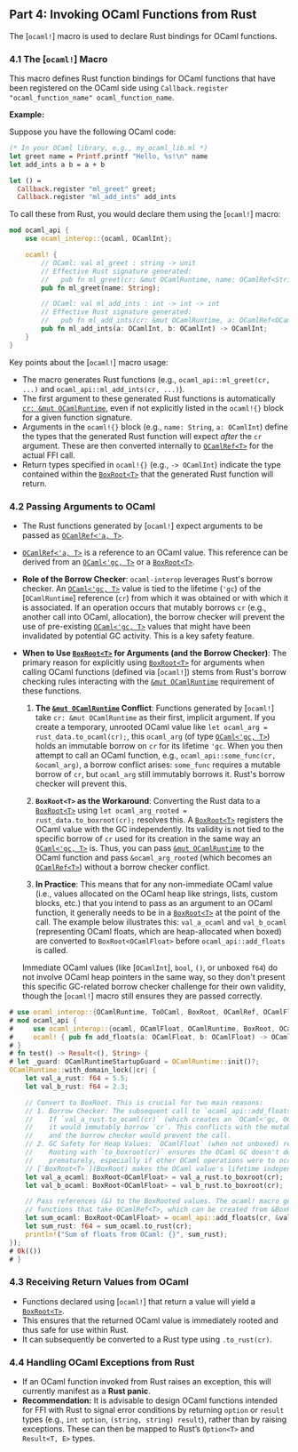 ## Part 4: Invoking OCaml Functions from Rust

The [`ocaml!`] macro is used to declare Rust bindings for OCaml functions.

### 4.1 The [`ocaml!`] Macro

This macro defines Rust function bindings for OCaml functions that have been registered on the
OCaml side using `Callback.register "ocaml_function_name" ocaml_function_name`.

**Example:**

Suppose you have the following OCaml code:
```ocaml
(* In your OCaml library, e.g., my_ocaml_lib.ml *)
let greet name = Printf.printf "Hello, %s!\n" name
let add_ints a b = a + b

let () =
  Callback.register "ml_greet" greet;
  Callback.register "ml_add_ints" add_ints
```

To call these from Rust, you would declare them using the [`ocaml!`] macro:

```rust
mod ocaml_api {
    use ocaml_interop::{ocaml, OCamlInt};

    ocaml! {
        // OCaml: val ml_greet : string -> unit
        // Effective Rust signature generated:
        //   pub fn ml_greet(cr: &mut OCamlRuntime, name: OCamlRef<String>);
        pub fn ml_greet(name: String);

        // OCaml: val ml_add_ints : int -> int -> int
        // Effective Rust signature generated:
        //   pub fn ml_add_ints(cr: &mut OCamlRuntime, a: OCamlRef<OCamlInt>, b: OCamlRef<OCamlInt>) -> BoxRoot<OCamlInt>;
        pub fn ml_add_ints(a: OCamlInt, b: OCamlInt) -> OCamlInt;
    }
}
```

Key points about the [`ocaml!`] macro usage:
-   The macro generates Rust functions (e.g., `ocaml_api::ml_greet(cr, ...)` and
    `ocaml_api::ml_add_ints(cr, ...)`).
-   The first argument to these generated Rust functions is automatically [`cr: &mut OCamlRuntime`](OCamlRuntime),
    even if not explicitly listed in the `ocaml!{}` block for a given function signature.
-   Arguments in the `ocaml!{}` block (e.g., `name: String`, `a: OCamlInt`) define the types
    that the generated Rust function will expect *after* the `cr` argument. These are then
    converted internally to [`OCamlRef<T>`](OCamlRef) for the actual FFI call.
-   Return types specified in `ocaml!{}` (e.g., `-> OCamlInt`) indicate the type contained
    within the [`BoxRoot<T>`](BoxRoot) that the generated Rust function will return.

### 4.2 Passing Arguments to OCaml

-   The Rust functions generated by [`ocaml!`] expect arguments to be passed as [`OCamlRef<'a, T>`](OCamlRef).
-   [`OCamlRef<'a, T>`](OCamlRef) is a reference to an OCaml value. This reference can be derived from an
    [`OCaml<'gc, T>`](OCaml) or a [`BoxRoot<T>`](BoxRoot).
-   **Role of the Borrow Checker**: `ocaml-interop` leverages Rust's borrow checker. An
    [`OCaml<'gc, T>`](OCaml) value is tied to the lifetime (`'gc`) of the [`OCamlRuntime`] reference (`cr`)
    from which it was obtained or with which it is associated. If an operation occurs that
    mutably borrows `cr` (e.g., another call into OCaml, allocation), the borrow checker will
    prevent the use of pre-existing [`OCaml<'gc, T>`](OCaml) values that might have been invalidated by
    potential GC activity. This is a key safety feature.
-   **When to Use [`BoxRoot<T>`](BoxRoot) for Arguments (and the Borrow Checker)**:
    The primary reason for explicitly using [`BoxRoot<T>`](BoxRoot) for arguments when calling OCaml functions
    (defined via [`ocaml!`]) stems from Rust's borrow checking rules interacting with the
    [`&mut OCamlRuntime`](OCamlRuntime) requirement of these functions.

    1.  **The [`&mut OCamlRuntime`](OCamlRuntime) Conflict**: Functions generated by [`ocaml!`] take `cr: &mut OCamlRuntime`
        as their first, implicit argument. If you create a temporary, unrooted OCaml value like
        `let ocaml_arg = rust_data.to_ocaml(cr);`, this `ocaml_arg` (of type [`OCaml<'gc, T>`](OCaml))
        holds an immutable borrow on `cr` for its lifetime `'gc`. When you then attempt to call
        an OCaml function, e.g., `ocaml_api::some_func(cr, &ocaml_arg)`, a borrow conflict arises:
        `some_func` requires a mutable borrow of `cr`, but `ocaml_arg` still immutably borrows it.
        Rust's borrow checker will prevent this.

    2.  **`BoxRoot<T>` as the Workaround**: Converting the Rust data to a [`BoxRoot<T>`](BoxRoot) using
        `let ocaml_arg_rooted = rust_data.to_boxroot(cr);` resolves this. A [`BoxRoot<T>`](BoxRoot)
        registers the OCaml value with the GC independently. Its validity is not tied to the
        specific borrow of `cr` used for its creation in the same way an [`OCaml<'gc, T>`](OCaml) is.
        Thus, you can pass [`&mut OCamlRuntime`](OCamlRuntime) to the OCaml function and pass `&ocaml_arg_rooted`
        (which becomes an [`OCamlRef<T>`](OCamlRef)) without a borrow checker conflict.

    3.  **In Practice**: This means that for any non-immediate OCaml value (i.e., values allocated on
        the OCaml heap like strings, lists, custom blocks, etc.) that you intend to pass as an
        argument to an OCaml function, it generally needs to be in a [`BoxRoot<T>`](BoxRoot) at the point of
        the call. The example below illustrates this: `val_a_ocaml` and `val_b_ocaml` (representing
        OCaml floats, which are heap-allocated when boxed) are converted to `BoxRoot<OCamlFloat>`
        before `ocaml_api::add_floats` is called.

    Immediate OCaml values (like [`OCamlInt`], `bool`, `()`, or unboxed `f64`) do not involve
    OCaml heap pointers in the same way, so they don't present this specific GC-related borrow
    checker challenge for their own validity, though the [`ocaml!`] macro still ensures they are
    passed correctly.

```rust
# use ocaml_interop::{OCamlRuntime, ToOCaml, BoxRoot, OCamlRef, OCamlFloat, OCamlRuntimeStartupGuard}; // Changed OCamlInt to OCamlFloat
# mod ocaml_api {
#     use ocaml_interop::{ocaml, OCamlFloat, OCamlRuntime, BoxRoot, OCamlRef};
#     ocaml! { pub fn add_floats(a: OCamlFloat, b: OCamlFloat) -> OCamlFloat; }
# }
# fn test() -> Result<(), String> {
# let _guard: OCamlRuntimeStartupGuard = OCamlRuntime::init()?;
OCamlRuntime::with_domain_lock(|cr| {
    let val_a_rust: f64 = 5.5;
    let val_b_rust: f64 = 2.3;

    // Convert to BoxRoot. This is crucial for two main reasons:
    // 1. Borrow Checker: The subsequent call to `ocaml_api::add_floats` requires [`&mut OCamlRuntime`](OCamlRuntime).
    //    If `val_a_rust.to_ocaml(cr)` (which creates an `OCaml<'gc, OCamlFloat>`) were used directly,
    //    it would immutably borrow `cr`. This conflicts with the mutable borrow needed by `add_floats`,
    //    and the borrow checker would prevent the call.
    // 2. GC Safety for Heap Values: `OCamlFloat` (when not unboxed) represents a heap-allocated OCaml float.
    //    Rooting with `to_boxroot(cr)` ensures the OCaml GC doesn't deallocate or move the float value
    //    prematurely, especially if other OCaml operations were to occur.
    // [`BoxRoot<T>`](BoxRoot) makes the OCaml value's lifetime independent of the immediate borrow of `cr` for its creation.
    let val_a_ocaml: BoxRoot<OCamlFloat> = val_a_rust.to_boxroot(cr);
    let val_b_ocaml: BoxRoot<OCamlFloat> = val_b_rust.to_boxroot(cr);

    // Pass references (&) to the BoxRooted values. The ocaml! macro generates
    // functions that take OCamlRef<T>, which can be created from &BoxRoot<T>.
    let sum_ocaml: BoxRoot<OCamlFloat> = ocaml_api::add_floats(cr, &val_a_ocaml, &val_b_ocaml);
    let sum_rust: f64 = sum_ocaml.to_rust(cr);
    println!("Sum of floats from OCaml: {}", sum_rust);
});
# Ok(())
# }
```

### 4.3 Receiving Return Values from OCaml

-   Functions declared using [`ocaml!`] that return a value will yield a [`BoxRoot<T>`](BoxRoot).
-   This ensures that the returned OCaml value is immediately rooted and thus safe for use
    within Rust.
-   It can subsequently be converted to a Rust type using `.to_rust(cr)`.

### 4.4 Handling OCaml Exceptions from Rust

-   If an OCaml function invoked from Rust raises an exception, this will currently manifest as
    a **Rust panic**.
-   **Recommendation:** It is advisable to design OCaml functions intended for FFI with Rust to
    signal error conditions by returning `option` or `result` types (e.g., `int option`,
    `(string, string) result`), rather than by raising exceptions. These can then be mapped to
    Rust’s `Option<T>` and `Result<T, E>` types.
